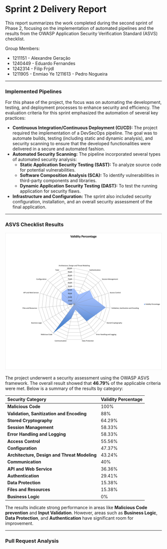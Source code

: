 # **Sprint 2 Delivery Report**

This report summarizes the work completed during the second sprint of Phase 2, focusing on the implementation of automated pipelines and the results from the OWASP Application Security Verification Standard (ASVS) checklist.

Group Members:

* 1211151 - Alexandre Geração
* 1240449 - Eduardo Fernandes
* 1242314 - Filip Frýdl
* 1211905 - Enmiao Ye
 1211613 - Pedro Nogueira

---

### **Implemented Pipelines**

For this phase of the project, the focus was on automating the development, testing, and deployment processes to enhance security and efficiency. The evaluation criteria for this sprint emphasized the automation of several key practices:

* **Continuous Integration/Continuous Deployment (CI/CD):** The project required the implementation of a DevSecOps pipeline. The goal was to automate builds, testing (including static and dynamic analysis), and security scanning to ensure that the developed functionalities were delivered in a secure and automated fashion.
* **Automated Security Scanning:** The pipeline incorporated several types of automated security analysis:
    * **Static Application Security Testing (SAST):** To analyze source code for potential vulnerabilities.
    * **Software Composition Analysis (SCA):** To identify vulnerabilities in third-party components and libraries.
    * **Dynamic Application Security Testing (DAST):** To test the running application for security flaws.
* **Infrastructure and Configuration:** The sprint also included security configuration, installation, and an overall security assessment of the final application.

---

### **ASVS Checklist Results**

![ASVS Checklist Results](ASVSResults.png)

The project underwent a security assessment using the OWASP ASVS framework. The overall result showed that **46.79%** of the applicable criteria were met. Below is a summary of the results by category:

| Security Category | Validity Percentage |
| :--- | :--- |
| **Malicious Code** | 100% |
| **Validation, Sanitization and Encoding** | 88% |
| **Stored Cryptography** | 64.29% |
| **Session Management** | 58.33% |
| **Error Handling and Logging** | 58.33% |
| **Access Control** | 55.56% |
| **Configuration** | 47.37% |
| **Architecture, Design and Threat Modeling**| 43.24% |
| **Communication** | 40% |
| **API and Web Service** | 36.36% |
| **Authentication** | 29.41% |
| **Data Protection** | 15.38% |
| **Files and Resources** | 15.38% |
| **Business Logic** | 0% |

The results indicate strong performance in areas like **Malicious Code prevention** and **Input Validation**. However, areas such as **Business Logic**, **Data Protection**, and **Authentication** have significant room for improvement.

---

### **Pull Request Analysis**

